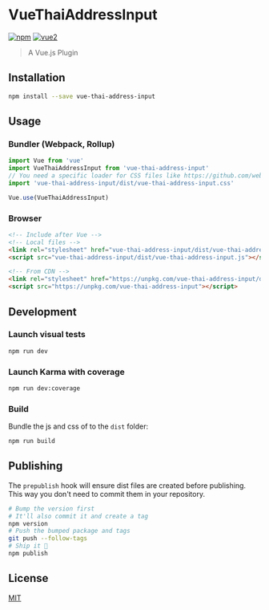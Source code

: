 # VueThaiAddressInput

[![npm](https://img.shields.io/npm/v/vue-thai-address-input.svg)](https://www.npmjs.com/package/vue-thai-address-input) [![vue2](https://img.shields.io/badge/vue-2.x-brightgreen.svg)](https://vuejs.org/)

> A Vue.js Plugin

## Installation

```bash
npm install --save vue-thai-address-input
```

## Usage

### Bundler (Webpack, Rollup)

```js
import Vue from 'vue'
import VueThaiAddressInput from 'vue-thai-address-input'
// You need a specific loader for CSS files like https://github.com/webpack/css-loader
import 'vue-thai-address-input/dist/vue-thai-address-input.css'

Vue.use(VueThaiAddressInput)
```

### Browser

```html
<!-- Include after Vue -->
<!-- Local files -->
<link rel="stylesheet" href="vue-thai-address-input/dist/vue-thai-address-input.css"></link>
<script src="vue-thai-address-input/dist/vue-thai-address-input.js"></script>

<!-- From CDN -->
<link rel="stylesheet" href="https://unpkg.com/vue-thai-address-input/dist/vue-thai-address-input.css"></link>
<script src="https://unpkg.com/vue-thai-address-input"></script>
```

## Development

### Launch visual tests

```bash
npm run dev
```

### Launch Karma with coverage

```bash
npm run dev:coverage
```

### Build

Bundle the js and css of to the `dist` folder:

```bash
npm run build
```


## Publishing

The `prepublish` hook will ensure dist files are created before publishing. This
way you don't need to commit them in your repository.

```bash
# Bump the version first
# It'll also commit it and create a tag
npm version
# Push the bumped package and tags
git push --follow-tags
# Ship it 🚀
npm publish
```

## License

[MIT](http://opensource.org/licenses/MIT)

